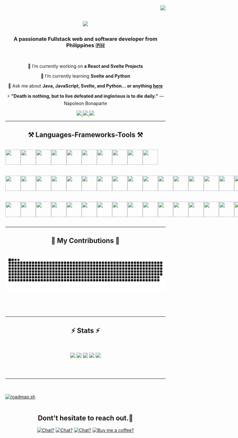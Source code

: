 <img align="right" src="https://visitor-badge.laobi.icu/badge?page_id=zdotdev.zdotdev" />
 
<h1 align="center">
    <img src="https://readme-typing-svg.herokuapp.com/?font=Righteous&size=35&center=true&vCenter=true&width=500&height=70&duration=4000&lines=Hey,+Waddup!+👋;+I'm+Zedrick+Ragas!;" />
</h1>

<h3 align="center">A passionate Fullstack web and software developer from Philippines 🇵🇭</h3>

<br/>
 
<div align="center">
 
 🔭 I’m currently working on **a React and Svelte Projects**
 
 🌱 I’m currently learning **Svelte and Python**

💬 Ask me about **Java, JavaScript, Svelte, and Python... or anything [here](https://github.com/zdotdev/zdotdev/issues)**

⚡ **"Death is nothing, but to live defeated and inglorious is to die daily."** — Napoleon Bonaparte

 </div>
 
<div align="center"> 
  <a href="mailto:www.ragaszedrick25@gmail.com">
    <img src="https://img.shields.io/badge/Gmail-333333?style=for-the-badge&logo=gmail&logoColor=red" />
  </a>
  <a href="https://www.linkedin.com/in/zedrick-ragas-19a677286/" target="_blank">
    <img src="https://img.shields.io/badge/LinkedIn-0077B5?style=for-the-badge&logo=linkedin&logoColor=white" target="_blank" />
  </a>
  <a href="" target="_blank">
     <img src="https://img.shields.io/badge/Portfolio-FF5722?style=for-the-badge&logo=todoist&logoColor=white" target="_blank" /> <!-- sqlite, safari, google-chrome are other good icon options -->
  </a>
</div>

 <hr/>
 
<h2 align="center">⚒️ Languages-Frameworks-Tools ⚒️</h2>
<br/>
<div align="center">
    <div style="display: flex;" align="center">
        <img src="https://cdn.jsdelivr.net/gh/devicons/devicon@latest/icons/cplusplus/cplusplus-original.svg" style="width: 3rem; height: 3rem;" />
        <img src="https://cdn.jsdelivr.net/gh/devicons/devicon@latest/icons/csharp/csharp-original.svg" style="width: 3rem; height: 3rem;" />
        <img src="https://cdn.jsdelivr.net/gh/devicons/devicon@latest/icons/css3/css3-original.svg" style="width: 3rem; height: 3rem;" />
        <img src="https://cdn.jsdelivr.net/gh/devicons/devicon@latest/icons/html5/html5-original.svg" style="width: 3rem; height: 3rem;" />
        <img src="https://cdn.jsdelivr.net/gh/devicons/devicon@latest/icons/java/java-original.svg" style="width: 3rem; height: 3rem;" />
        <img src="https://cdn.jsdelivr.net/gh/devicons/devicon@latest/icons/javascript/javascript-original.svg" style="width: 3rem; height: 3rem;" />
        <img src="https://cdn.jsdelivr.net/gh/devicons/devicon@latest/icons/mongodb/mongodb-original.svg" style="width: 3rem; height: 3rem;" />
        <img src="https://cdn.jsdelivr.net/gh/devicons/devicon@latest/icons/mysql/mysql-original.svg" style="width: 3rem; height: 3rem;" />
        <img src="https://cdn.jsdelivr.net/gh/devicons/devicon@latest/icons/php/php-original.svg" style="width: 3rem; height: 3rem;" />
        <img src="https://cdn.jsdelivr.net/gh/devicons/devicon@latest/icons/python/python-original.svg" style="width: 3rem; height: 3rem;" />
    </div><br/><br/>
    <div style="display: flex;" align="center">
        <img src="https://cdn.jsdelivr.net/gh/devicons/devicon@latest/icons/astro/astro-original.svg" style="width: 3rem; height: 3rem;" />
        <img src="https://cdn.jsdelivr.net/gh/devicons/devicon@latest/icons/bootstrap/bootstrap-original.svg" style="width: 3rem; height: 3rem;" />
        <img src="https://cdn.jsdelivr.net/gh/devicons/devicon@latest/icons/django/django-plain.svg" style="width: 3rem; height: 3rem;" />
        <img src="https://cdn.jsdelivr.net/gh/devicons/devicon@latest/icons/djangorest/djangorest-original.svg" style="width: 3rem; height: 3rem;" />
        <img src="https://cdn.jsdelivr.net/gh/devicons/devicon@latest/icons/eslint/eslint-original.svg" style="width: 3rem; height: 3rem;" />
        <img src="https://cdn.jsdelivr.net/gh/devicons/devicon@latest/icons/express/express-original.svg" style="width: 3rem; height: 3rem;" />
        <img src="https://cdn.jsdelivr.net/gh/devicons/devicon@latest/icons/firebase/firebase-original.svg" style="width: 3rem; height: 3rem;" />
        <img src="https://cdn.jsdelivr.net/gh/devicons/devicon@latest/icons/flask/flask-original.svg" style="width: 3rem; height: 3rem;" />
        <img src="https://cdn.jsdelivr.net/gh/devicons/devicon@latest/icons/framermotion/framermotion-original.svg" style="width: 3rem; height: 3rem;" />
        <img src="https://cdn.jsdelivr.net/gh/devicons/devicon@latest/icons/jquery/jquery-original.svg" style="width: 3rem; height: 3rem;" /><br/>
        <img src="https://cdn.jsdelivr.net/gh/devicons/devicon@latest/icons/json/json-original.svg" style="width: 3rem; height: 3rem;" />
        <img src="https://cdn.jsdelivr.net/gh/devicons/devicon@latest/icons/mongoose/mongoose-original.svg" style="width: 3rem; height: 3rem;" />
        <img src="https://cdn.jsdelivr.net/gh/devicons/devicon@latest/icons/nextjs/nextjs-original.svg" style="width: 3rem; height: 3rem;" />
        <img src="https://cdn.jsdelivr.net/gh/devicons/devicon@latest/icons/nodejs/nodejs-original.svg" style="width: 3rem; height: 3rem;" />
        <img src="https://cdn.jsdelivr.net/gh/devicons/devicon@latest/icons/nodemon/nodemon-original.svg" style="width: 3rem; height: 3rem;" />
        <img src="https://cdn.jsdelivr.net/gh/devicons/devicon@latest/icons/npm/npm-original-wordmark.svg" style="width: 3rem; height: 3rem;" />
        <img src="https://cdn.jsdelivr.net/gh/devicons/devicon@latest/icons/numpy/numpy-original.svg" style="width: 3rem; height: 3rem;" />
        <img src="https://cdn.jsdelivr.net/gh/devicons/devicon@latest/icons/pandas/pandas-original.svg" style="width: 3rem; height: 3rem;" />
        <img src="https://cdn.jsdelivr.net/gh/devicons/devicon@latest/icons/postcss/postcss-original.svg" style="width: 3rem; height: 3rem;" />
        <img src="https://cdn.jsdelivr.net/gh/devicons/devicon@latest/icons/pycharm/pycharm-original.svg" style="width: 3rem; height: 3rem;" /><br/>
        <img src="https://cdn.jsdelivr.net/gh/devicons/devicon@latest/icons/pyscript/pyscript-original-wordmark.svg" style="width: 3rem; height: 3rem;" />
        <img src="https://cdn.jsdelivr.net/gh/devicons/devicon@latest/icons/react/react-original.svg" style="width: 3rem; height: 3rem;" />
        <img src="https://cdn.jsdelivr.net/gh/devicons/devicon@latest/icons/reactbootstrap/reactbootstrap-original.svg" style="width: 3rem; height: 3rem;" />
        <img src="https://cdn.jsdelivr.net/gh/devicons/devicon@latest/icons/redux/redux-original.svg" style="width: 3rem; height: 3rem;" />
        <img src="https://cdn.jsdelivr.net/gh/devicons/devicon@latest/icons/sass/sass-original.svg" style="width: 3rem; height: 3rem;" />
        <img src="https://cdn.jsdelivr.net/gh/devicons/devicon@latest/icons/svelte/svelte-original.svg" style="width: 3rem; height: 3rem;" />
        <img src="https://cdn.jsdelivr.net/gh/devicons/devicon@latest/icons/tailwindcss/tailwindcss-original.svg" style="width: 3rem; height: 3rem;" />
        <img src="https://cdn.jsdelivr.net/gh/devicons/devicon@latest/icons/unity/unity-original.svg" style="width: 3rem; height: 3rem;" />
        <img src="https://cdn.jsdelivr.net/gh/devicons/devicon@latest/icons/unrealengine/unrealengine-original.svg" style="width: 3rem; height: 3rem;" />
        <img src="https://cdn.jsdelivr.net/gh/devicons/devicon@latest/icons/v8/v8-original.svg" style="width: 3rem; height: 3rem;" /><br/>
        <img src="https://cdn.jsdelivr.net/gh/devicons/devicon@latest/icons/vercel/vercel-original.svg" style="width: 3rem; height: 3rem;" />
        <img src="https://cdn.jsdelivr.net/gh/devicons/devicon@latest/icons/vuejs/vuejs-original.svg" style="width: 3rem; height: 3rem;" />
        <img src="https://cdn.jsdelivr.net/gh/devicons/devicon@latest/icons/yarn/yarn-original.svg" style="width: 3rem; height: 3rem;" />
    </div><br/><br/>
    <div style="display: flex;">
        <img src="https://cdn.jsdelivr.net/gh/devicons/devicon@latest/icons/eclipse/eclipse-original.svg" style="width: 3rem; height: 3rem;" />
        <img src="https://cdn.jsdelivr.net/gh/devicons/devicon@latest/icons/gradle/gradle-original.svg" style="width: 3rem; height: 3rem;" />
        <img src="https://cdn.jsdelivr.net/gh/devicons/devicon@latest/icons/androidstudio/androidstudio-original.svg" style="width: 3rem; height: 3rem;" />
        <img src="https://cdn.jsdelivr.net/gh/devicons/devicon@latest/icons/anaconda/anaconda-original.svg" style="width: 3rem; height: 3rem;" />
        <img src="https://cdn.jsdelivr.net/gh/devicons/devicon@latest/icons/aftereffects/aftereffects-original.svg" style="width: 3rem; height: 3rem;" />
        <img src="https://cdn.jsdelivr.net/gh/devicons/devicon@latest/icons/apache/apache-original.svg" style="width: 3rem; height: 3rem;" />
        <img src="https://cdn.jsdelivr.net/gh/devicons/devicon@latest/icons/bash/bash-original.svg" style="width: 3rem; height: 3rem;" />
        <img src="https://cdn.jsdelivr.net/gh/devicons/devicon@latest/icons/figma/figma-original.svg" style="width: 3rem; height: 3rem;" />
        <img src="https://cdn.jsdelivr.net/gh/devicons/devicon@latest/icons/git/git-original.svg" style="width: 3rem; height: 3rem;" />
        <img src="https://cdn.jsdelivr.net/gh/devicons/devicon@latest/icons/github/github-original.svg" style="width: 3rem; height: 3rem;" /><br/>
        <img src="https://cdn.jsdelivr.net/gh/devicons/devicon@latest/icons/illustrator/illustrator-plain.svg" style="width: 3rem; height: 3rem;" />
        <img src="https://cdn.jsdelivr.net/gh/devicons/devicon@latest/icons/markdown/markdown-original.svg" style="width: 3rem; height: 3rem;" />
        <img src="https://cdn.jsdelivr.net/gh/devicons/devicon@latest/icons/notion/notion-original.svg" style="width: 3rem; height: 3rem;" />
        <img src="https://cdn.jsdelivr.net/gh/devicons/devicon@latest/icons/photoshop/photoshop-original.svg" style="width: 3rem; height: 3rem;" />
        <img src="https://cdn.jsdelivr.net/gh/devicons/devicon@latest/icons/postman/postman-original.svg" style="width: 3rem; height: 3rem;" />
        <img src="https://cdn.jsdelivr.net/gh/devicons/devicon@latest/icons/powershell/powershell-original.svg" style="width: 3rem; height: 3rem;" />
        <img src="https://cdn.jsdelivr.net/gh/devicons/devicon@latest/icons/premierepro/premierepro-plain.svg" style="width: 3rem; height: 3rem;" />
        <img src="https://cdn.jsdelivr.net/gh/devicons/devicon@latest/icons/replit/replit-original.svg" style="width: 3rem; height: 3rem;" />
        <img src="https://cdn.jsdelivr.net/gh/devicons/devicon@latest/icons/spyder/spyder-original.svg" style="width: 3rem; height: 3rem;" />
        <img src="https://cdn.jsdelivr.net/gh/devicons/devicon@latest/icons/visualstudio/visualstudio-original.svg" style="width: 3rem; height: 3rem;" /><br/>
        <img src="https://cdn.jsdelivr.net/gh/devicons/devicon@latest/icons/vscode/vscode-original.svg" style="width: 3rem; height: 3rem;" />
    </div>
</div>

<br/>
<hr/>

<div align="center">
  <h2>🐍 My Contributions 🐍</h2>
  <br>
  <img alt="snake eating my contributions" src="https://raw.githubusercontent.com/zdotdev/zdotdev/output/github-contribution-grid-snake.svg" />
  
  <br/><br/><br/>
</div>

<hr/>

<h2 align="center">⚡ Stats ⚡</h2>
<br>
<div align="center">

![](http://github-profile-summary-cards.vercel.app/api/cards/profile-details?username=zdotdev&theme=monokai)
![](http://github-profile-summary-cards.vercel.app/api/cards/repos-per-language?username=zdotdev&theme=monokai)
![](http://github-profile-summary-cards.vercel.app/api/cards/most-commit-language?username=zdotdev&theme=monokai)
![](http://github-profile-summary-cards.vercel.app/api/cards/stats?username=zdotdev&theme=monokai)
![](http://github-profile-summary-cards.vercel.app/api/cards/productive-time?username=zdotdev&theme=monokai&utcOffset=8)

</div>
<br/><br/>

<hr/>
<br/><br/>
<a href="https://roadmap.sh"><img src="https://roadmap.sh/card/wide/64faf4885ce9f4ca58a348ce?variant=light" alt="roadmap.sh"/></a>
<br/></br>

<div align="center">
    <h2>Dont't hesitate to reach out.📩</h2>
    <a href='https://www.instagram.com/zedsilog/' target='_blank'><img height='64' style='border:0px;height:64px;' src='instagram.png' border='0' alt='Chat?' /></a>
    <a href='https://www.facebook.com/zedsilog' target='_blank'><img height='64' style='border:0px;height:64px;' src='facebook.png' border='0' alt='Chat?' /></a>
    <a href='https://twitter.com/itsyokuzan' target='_blank'><img height='64' style='border:0px;height:64px;' src='twitter.png' border='0' alt='Chat?' /></a>
    <a href='paypal.me/zdotdev' target='_blank'><img height='64' style='border:0px;height:64px;' src='paypal.png' border='0' alt='Buy me a coffee?' /></a>
</div>

<br/>
